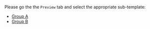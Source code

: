 Please go the the `Preview` tab and select the appropriate sub-template:

* [Group A](?expand=1&template=issue_template.md)
* [Group B](?expand=1&template=feature_template.md)